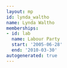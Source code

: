 ```yaml
---
layout: mp
id: lynda_waltho
name: Lynda Waltho
memberships:
- id: lab
  name: Labour Party
  start: '2005-06-28'
  end: '2010-03-30'
autogenerated: true
---
```

